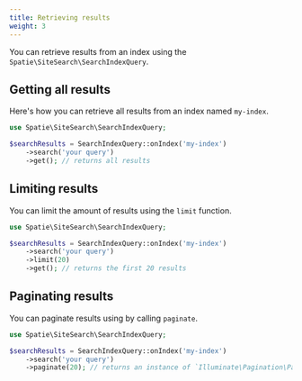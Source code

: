 ```yaml
---
title: Retrieving results
weight: 3
---
```


You can retrieve results from an index using the `Spatie\SiteSearch\SearchIndexQuery`.

## Getting all results

Here's how you can retrieve all results from an index named `my-index`. 

```php
use Spatie\SiteSearch\SearchIndexQuery;

$searchResults = SearchIndexQuery::onIndex('my-index')
    ->search('your query')
    ->get(); // returns all results
```

## Limiting results

You can limit the amount of results using the `limit` function.

```php
use Spatie\SiteSearch\SearchIndexQuery;

$searchResults = SearchIndexQuery::onIndex('my-index')
    ->search('your query')
    ->limit(20)
    ->get(); // returns the first 20 results
```

## Paginating results

You can paginate results using by calling `paginate`.

```php
use Spatie\SiteSearch\SearchIndexQuery;

$searchResults = SearchIndexQuery::onIndex('my-index')
    ->search('your query')
    ->paginate(20); // returns an instance of `Illuminate\Pagination\Paginator` with 20 results per page
```
